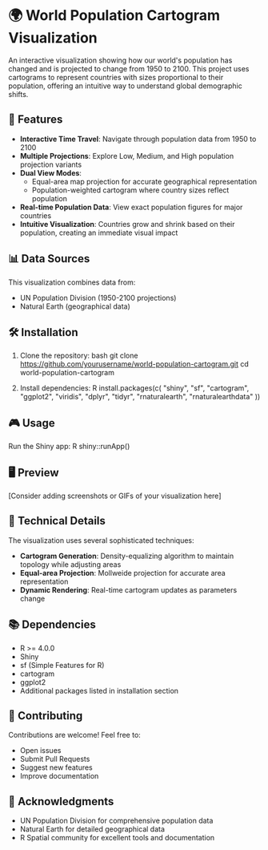 # 🌍 World Population Cartogram Visualization

An interactive visualization showing how our world's population has changed and is projected to change from 1950 to 2100. This project uses cartograms to represent countries with sizes proportional to their population, offering an intuitive way to understand global demographic shifts.

## 🚀 Features

- **Interactive Time Travel**: Navigate through population data from 1950 to 2100
- **Multiple Projections**: Explore Low, Medium, and High population projection variants
- **Dual View Modes**: 
  - Equal-area map projection for accurate geographical representation
  - Population-weighted cartogram where country sizes reflect population
- **Real-time Population Data**: View exact population figures for major countries
- **Intuitive Visualization**: Countries grow and shrink based on their population, creating an immediate visual impact

## 📊 Data Sources

This visualization combines data from:
- UN Population Division (1950-2100 projections)
- Natural Earth (geographical data)

## 🛠️ Installation

1. Clone the repository:
bash
git clone https://github.com/yourusername/world-population-cartogram.git
cd world-population-cartogram

2. Install dependencies:
R
install.packages(c(
"shiny",
"sf",
"cartogram",
"ggplot2",
"viridis",
"dplyr",
"tidyr",
"rnaturalearth",
"rnaturalearthdata"
))


## 🎮 Usage

Run the Shiny app:
R
shiny::runApp()

## 🖥️ Preview

[Consider adding screenshots or GIFs of your visualization here]

## 🔧 Technical Details

The visualization uses several sophisticated techniques:
- **Cartogram Generation**: Density-equalizing algorithm to maintain topology while adjusting areas
- **Equal-area Projection**: Mollweide projection for accurate area representation
- **Dynamic Rendering**: Real-time cartogram updates as parameters change

## 📚 Dependencies

- R >= 4.0.0
- Shiny
- sf (Simple Features for R)
- cartogram
- ggplot2
- Additional packages listed in installation section

## 🤝 Contributing

Contributions are welcome! Feel free to:
- Open issues
- Submit Pull Requests
- Suggest new features
- Improve documentation

## 🌟 Acknowledgments

- UN Population Division for comprehensive population data
- Natural Earth for detailed geographical data
- R Spatial community for excellent tools and documentation
